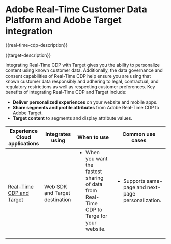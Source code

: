 ---
---

# Adobe Real-Time Customer Data Platform and Adobe Target integration

{{real-time-cdp-description}}

{{target-description}}

Integrating Real-Time CDP with Target gives you the ability to personalize content using known customer data. Additionally, the data governance and consent capabilities of Real-Time CDP help ensure you are using that known customer data responsibly and adhering to legal, contractual, and regulatory restrictions as well as respecting customer preferences. Key benefits of integrating Real-Time CDP and Target include:

+ **Deliver personalized experiences** on your website and mobile apps.
+ **Share segments and profile attributes** from Adobe Real-Time CDP to Adobe Target.
+ **Target content** to segments and display attribute values.

<table>
    <thead>
        <tr>
            <th>Experience Cloud applications</th>
            <th>Integrates using</th>
            <th>When to use</th>
            <th>Common use cases</th>
        </tr>
    </thead>
    <tbody>
    <tr>
        <td><a href="../../integrations/tutorials/rtcdp-target/web-sdk-and-target-destination.md" target="_blank" rel="noreferrer">Real-Time CDP and Target</a></td>
        <td>Web SDK and Target destination</td>
        <td>
            <ul style="margin-top: 0px !important">
                <li>When you want the fastest sharing of data from Real-Time CDP to Targe for your website.</li>
            </ul>
        </td>
        <td>
            <ul style="margin-top: 0px !important">
                <li>Supports same-page and next-page personalization.</li>
            </ul>
        </td>
    </tr>
    <!--<tr>
        <td>Real-Time CDP and Target</a></td>
        <td><a href="../../integrations/tutorials/rtcdp-target/mobile-sdk-and-target-destination.md" target="_blank" rel="noreferrer">Mobile SDK and Target destination</td>
        <td>
            <ul>
                <li>When you want the fastest sharing of data from Real-Time CDP to Targe for your mobile application.</li>
            </ul>
        </td>
        <td>
            <ul>
                <li>Supports same-view and next-view personalization.</li>
            </ul>
        </td>
    </tr>           
    <tr>
        <td>Real-Time CDP and Target</td>
        <td><a href="../../integrations/tutorials/rtcdp-target/atjs-and-target-destination.md" target="_blank" rel="noreferrer">at.js and Target destination</a></td>
        <td>
            <ul>
                <li>When next-session personalization is sufficient on your website.</li>
            </ul>
        </td>
        <td>
            <ul>
                <li>Supports next-session personalization.</li>
            </ul>
        </td>
    </tr>    -->
    </tbody>
</table>
